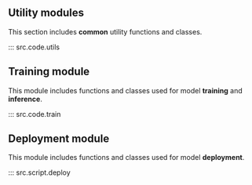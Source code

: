 ## **Utility modules**

This section includes **common** utility functions and classes.

::: src.code.utils

## **Training module**

This module includes functions and classes used for model **training** and **inference**.

::: src.code.train

## **Deployment module**

This module includes functions and classes used for model **deployment**.

::: src.script.deploy
